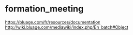 # formation_meeting
https://bluage.com/fr/resources/documentation
http://wiki.bluage.com/mediawiki/index.php/En_batch#Object
